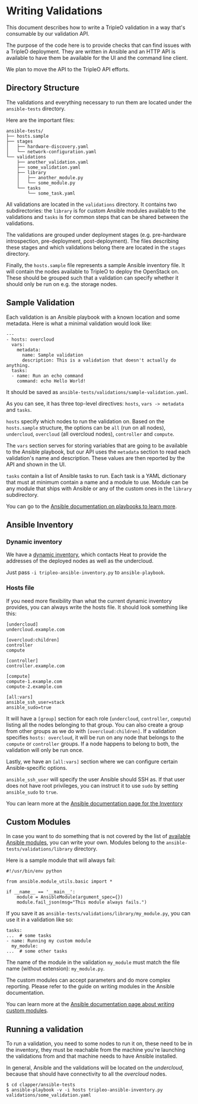 Writing Validations
===================

This document describes how to write a TripleO validation in a way that's consumable by our validation API.

The purpose of the code here is to provide checks that can find issues with a TripleO deployment. They are written in Ansible and an HTTP API is available to have them be available for the UI and the command line client.

We plan to move the API to the TripleO API efforts.


Directory Structure
-------------------

The validations and everything necessary to run them are located under the `ansible-tests` directory.

Here are the important files:


    ansible-tests/
    ├── hosts.sample
    ├── stages
    │   ├── hardware-discovery.yaml
    │   └── network-configuration.yaml
    └── validations
        ├── another_validation.yaml
        ├── some_validation.yaml
        ├── library
        │   ├── another_module.py
        │   └── some_module.py
        └── tasks
            └── some_task.yaml


All validations are located in the `validations` directory. It contains two subdirectories: the `library` is for custom Ansible modules available to the validations and `tasks` is for common steps that can be shared between the validations.

The validations are grouped under deployment stages (e.g. pre-hardware introspection, pre-deployment, post-deployment). The files describing these stages and which validations belong there are located in the `stages` directory.

Finally, the `hosts.sample` file represents a sample Ansible inventory file. It will contain the nodes available to TripleO to deploy the OpenStack on. These should be grouped such that a validation can specify whether it should only be run on e.g. the storage nodes.


Sample Validation
-----------------

Each validation is an Ansible playbook with a known location and some metadata. Here is what a minimal validation would look like:

    ---
    - hosts: overcloud
      vars:
        metadata:
          name: Sample validation
          description: This is a validation that doesn't actually do anything.
      tasks:
      - name: Run an echo command
        command: echo Hello World!


It should be saved as `ansible-tests/validations/sample-validation.yaml`.

As you can see, it has three top-level directives: `hosts`, `vars -> metadata` and `tasks`.

`hosts` specify which nodes to run the validation on. Based on the `hosts.sample` structure, the options can be `all` (run on all nodes), `undercloud`, `overcloud` (all overcloud nodes), `controller` and `compute`.

The `vars` section serves for storing variables that are going to be available to the Ansible playbook, but our API uses the `metadata` section to read each validation's name and description. These values are then reported by the API and shown in the UI.

`tasks` contain a list of Ansible tasks to run. Each task is a YAML dictionary that must at minimum contain a name and a module to use. Module can be any module that ships with Ansible or any of the custom ones in the `library` subdirectory.

You can go to the [Ansible documentation on playbooks to learn more](http://docs.ansible.com/ansible/playbooks.html).


Ansible Inventory
-----------------

### Dynamic inventory

We have a [dynamic inventory](http://docs.ansible.com/ansible/intro_dynamic_inventory.html), which contacts Heat to provide the addresses of the deployed nodes as well as the undercloud.

Just pass `-i tripleo-ansible-inventory.py` to `ansible-playbook`.

### Hosts file

If you need more flexibility than what the current dynamic inventory provides, you can always write the hosts file. It should look something like this:

    [undercloud]
    undercloud.example.com

    [overcloud:children]
    controller
    compute

    [controller]
    controller.example.com

    [compute]
    compute-1.example.com
    compute-2.example.com

    [all:vars]
    ansible_ssh_user=stack
    ansible_sudo=true


It will have a `[group]` section for each role (`undercloud`, `controller`, `compute`) listing all the nodes belonging to that group. You can also create a group from other groups as we do with `[overcloud:children]`. If a validation specifies `hosts: overcloud`, it will be run on any node that belongs to the `compute` or `controller` groups. If a node happens to belong to both, the validation will only be run once.

Lastly, we have an `[all:vars]` section where we can configure certain Ansible-specific options.

`ansible_ssh_user` will specify the user Ansible should SSH as. If that user does not have root privileges, you can instruct it to use `sudo` by setting `ansible_sudo` to `true`.

You can learn more at the [Ansible documentation page for the Inventory](http://docs.ansible.com/ansible/intro_inventory.html)


Custom Modules
--------------

In case you want to do something that is not covered by the list of [available Ansible modules](http://docs.ansible.com/ansible/modules_by_category.html), you can write your own. Modules belong to the `ansible-tests/validations/library` directory.

Here is a sample module that will always fail:

    #!/usr/bin/env python

    from ansible.module_utils.basic import *

    if __name__ == '__main__':
        module = AnsibleModule(argument_spec={})
        module.fail_json(msg="This module always fails.")


If you save it as `ansible-tests/validations/library/my_module.py`, you can use it in a validation like so:

    tasks:
    ...  # some tasks
    - name: Running my custom module
      my_module:
    ...  # some other tasks

The name of the module in the validation `my_module` must match the file name (without extension): `my_module.py`.

The custom modules can accept parameters and do more complex reporting. Please refer to the guide on writing modules in the Ansible documentation.

You can learn more at the [Ansible documentation page about writing custom modules](http://docs.ansible.com/ansible/developing_modules.html).


Running a validation
--------------------

To run a validation, you need to some nodes to run it on, these need to be in the inventory, they must be reachable from the machine you're launching the validations from and that machine needs to have Ansible installed.

In general, Ansible and the validations will be located on the *undercloud*, because that should have connectivity to all the *overcloud* nodes.

    $ cd clapper/ansible-tests
    $ ansible-playbook -v -i hosts tripleo-ansible-inventory.py validations/some_validation.yaml
